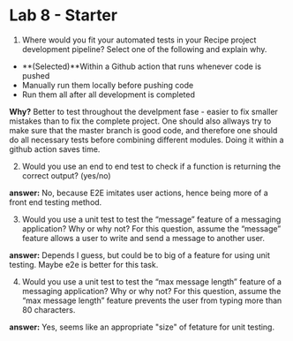 # Lab 8 - Starter

1) Where would you fit your automated tests in your Recipe project development pipeline? Select one of the following and explain why.

* **(Selected)**Within a Github action that runs whenever code is pushed 
* Manually run them locally before pushing code
* Run them all after all development is completed

**Why?** Better to test throughout the develpment fase - easier to fix smaller mistakes than to fix the complete project. One should also allways try to make sure that the master branch is good code, and therefore one should do all necessary tests before combining different modules. Doing it within a github action saves time.
 
2) Would you use an end to end test to check if a function is returning the correct output? (yes/no)

**answer:** No, because E2E imitates user actions, hence being more of a front end testing method. 

3) Would you use a unit test to test the “message” feature of a messaging application? Why or why not? For this question, assume the “message” feature allows a user to write and send a message to another user.

**answer:** Depends I guess, but could be to big of a feature for using unit testing. Maybe e2e is better for this task. 


4) Would you use a unit test to test the “max message length” feature of a messaging application? Why or why not? For this question, assume the “max message length” feature prevents the user from typing more than 80 characters.

**answer:** Yes, seems like an appropriate "size" of fetature for unit testing. 
